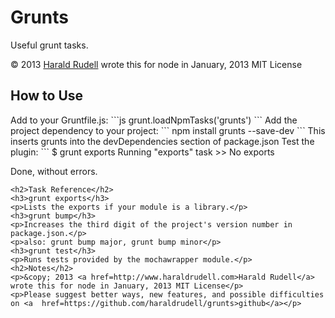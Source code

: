 <h1>Grunts</h1>
<p>Useful grunt tasks.</p>
<p>&copy; 2013 <a href=http://www.haraldrudell.com>Harald Rudell</a> wrote this for node in January, 2013 MIT License</p>
<h2>How to Use</h2>
Add to your Gruntfile.js:
```js
grunt.loadNpmTasks('grunts')
```
Add the project dependency to your project:
```
npm install grunts --save-dev
```
This inserts grunts into the devDependencies section of package.json
Test the plugin:
```
$ grunt exports
Running "exports" task
>> No exports

Done, without errors.
```
<h2>Task Reference</h2>
<h3>grunt exports</h3>
<p>Lists the exports if your module is a library.</p>
<h3>grunt bump</h3>
<p>Increases the third digit of the project's version number in package.json.</p>
<p>also: grunt bump major, grunt bump minor</p>
<h3>grunt test</h3>
<p>Runs tests provided by the mochawrapper module.</p>
<h2>Notes</h2>
<p>&copy; 2013 <a href=http://www.haraldrudell.com>Harald Rudell</a> wrote this for node in January, 2013 MIT License</p>
<p>Please suggest better ways, new features, and possible difficulties on <a  href=https://github.com/haraldrudell/grunts>github</a></p>
